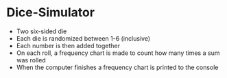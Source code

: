 # Dice-Simulator

- Two six-sided die
- Each die is randomized between 1-6 (inclusive)
- Each number is then added together
- On each roll, a frequency chart is made to count how many times a sum was rolled
- When the computer finishes a frequency chart is printed to the console

